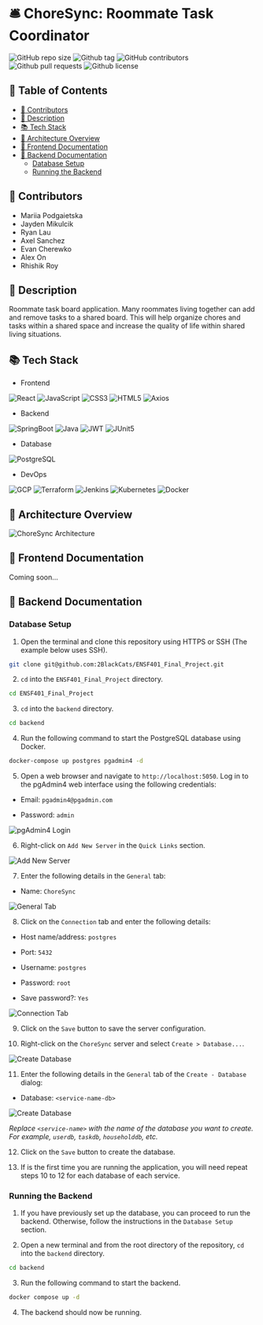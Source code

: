 # 🛎️ ChoreSync: Roommate Task Coordinator

![GitHub repo size](https://img.shields.io/github/repo-size/2BlackCats/ENSF401_Final_Project?logo=github&color=blue)
![Github tag](https://img.shields.io/github/v/tag/2BlackCats/ENSF401_Final_Project?logo=github&color=red)
![GitHub contributors](https://img.shields.io/github/contributors/2BlackCats/ENSF401_Final_Project?logo=github&color=yellow)
![Github pull requests](https://img.shields.io/github/issues-pr/2BlackCats/ENSF401_Final_Project?logo=github)
![Github license](https://img.shields.io/github/license/2BlackCats/ENSF401_Final_Project?logo=github&color=orange)

## 📖 Table of Contents

- [📝 Contributors](#📝-contributors)
- [📜 Description](#📜-description)
- [📚 Tech Stack](#📚-tech-stack)
- [🧩 Architecture Overview](#🧩-architecture-overview)
- [📱 Frontend Documentation](#📱-frontend-documentation)
- [🚀 Backend Documentation](#🚀-backend-documentation)
  - [Database Setup](#database-setup)
  - [Running the Backend](#running-the-backend)

## 📝 Contributors

- Mariia Podgaietska
- Jayden Mikulcik
- Ryan Lau
- Axel Sanchez
- Evan Cherewko
- Alex On
- Rhishik Roy

## 📜 Description

Roommate task board application. Many roommates living together can add and remove tasks to a shared board. This will help organize chores and tasks within a shared space and increase the quality of life within shared living situations.

## 📚 Tech Stack

- Frontend

![React](https://img.shields.io/badge/React-20232A?style=for-the-badge&logo=react&logoColor=61DAFB)
![JavaScript](https://img.shields.io/badge/JavaScript-F7DF1E?style=for-the-badge&logo=javascript&logoColor=black)
![CSS3](https://img.shields.io/badge/CSS3-1572B6?style=for-the-badge&logo=css3&logoColor=white)
![HTML5](https://img.shields.io/badge/HTML5-E34F26?style=for-the-badge&logo=html5&logoColor=white)
![Axios](https://img.shields.io/badge/Axios-5A29E4.svg?style=for-the-badge&logo=Axios&logoColor=white)

- Backend

![SpringBoot](https://img.shields.io/badge/Spring%20Boot-6DB33F.svg?style=for-the-badge&logo=Spring-Boot&logoColor=white)
![Java](https://img.shields.io/badge/JAVA-ED8B00?style=for-the-badge&logo=openjdk&logoColor=white)
![JWT](https://img.shields.io/badge/JWT-black?style=for-the-badge&logo=JSON%20web%20tokens)
![JUnit5](https://img.shields.io/badge/JUnit5-25A162.svg?style=for-the-badge&logo=JUnit5&logoColor=white)

- Database

![PostgreSQL](https://img.shields.io/badge/PostgreSQL-4169E1.svg?style=for-the-badge&logo=PostgreSQL&logoColor=white)

- DevOps

![GCP](https://img.shields.io/badge/Google%20Cloud-4285F4?style=for-the-badge&logo=Google%20Cloud&logoColor=white)
![Terraform](https://img.shields.io/badge/terraform-%235835CC.svg?style=for-the-badge&logo=terraform&logoColor=white)
![Jenkins](https://img.shields.io/badge/Jenkins-D24939?style=for-the-badge&logo=Jenkins&logoColor=white)
![Kubernetes](https://img.shields.io/badge/Kubernetes-326CE5?style=for-the-badge&logo=Kubernetes&logoColor=white)
![Docker](https://img.shields.io/badge/Docker-2496ED?style=for-the-badge&logo=Docker&logoColor=white)

## 🧩 Architecture Overview

![ChoreSync Architecture](./images/choresync_architecture.png)

## 📱 Frontend Documentation

Coming soon...

## 🚀 Backend Documentation

### Database Setup

1. Open the terminal and clone this repository using HTTPS or SSH (The example below uses SSH).

```bash
git clone git@github.com:2BlackCats/ENSF401_Final_Project.git
```

2. `cd` into the `ENSF401_Final_Project` directory.

```bash
cd ENSF401_Final_Project
```

3. `cd` into the `backend` directory.

```bash
cd backend
```

4. Run the following command to start the PostgreSQL database using Docker.

```bash
docker-compose up postgres pgadmin4 -d
```

5. Open a web browser and navigate to `http://localhost:5050`. Log in to the pgAdmin4 web interface using the following credentials:

- Email: `pgadmin4@pgadmin.com`

- Password: `admin`

![pgAdmin4 Login](./images/image1.png)

6. Right-click on `Add New Server` in the `Quick Links` section.

![Add New Server](./images/image2.png)

7. Enter the following details in the `General` tab:

- Name: `ChoreSync`

![General Tab](./images/image3.png)

8. Click on the `Connection` tab and enter the following details:

- Host name/address: `postgres`

- Port: `5432`

- Username: `postgres`

- Password: `root`

- Save password?: `Yes`

![Connection Tab](./images/image4.png)

9. Click on the `Save` button to save the server configuration.

10. Right-click on the `ChoreSync` server and select `Create > Database...`.

![Create Database](./images/image5.png)

11. Enter the following details in the `General` tab of the `Create - Database` dialog:

- Database: `<service-name-db>`

![Create Database](./images/image6.png)

_Replace `<service-name>` with the name of the database you want to create. For example, `userdb`, `taskdb`, `householddb`, etc._

12. Click on the `Save` button to create the database.

13. If is the first time you are running the application, you will need repeat steps 10 to 12 for each database of each service.

### Running the Backend

1. If you have previously set up the database, you can proceed to run the backend. Otherwise, follow the instructions in the `Database Setup` section.

2. Open a new terminal and from the root directory of the repository, `cd` into the `backend` directory.

```bash
cd backend
```

3. Run the following command to start the backend.

```bash
docker compose up -d
```

4. The backend should now be running.
